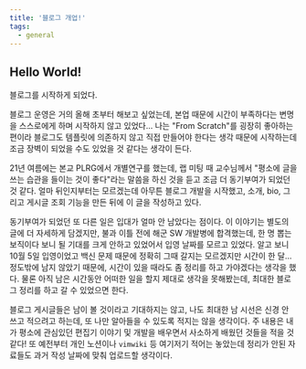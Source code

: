 ```yaml
---
title: '블로그 개업!'
tags:
  - general
---
```


## Hello World!

블로그를 시작하게 되었다.

블로그 운영은 거의 올해 초부터 해보고 싶었는데, 본업 때문에 시간이 부족하다는 변명을 스스로에게 하며 시작하지 않고 있었다... 나는 "From Scratch"를 굉장히 좋아하는 편이라 블로그도 템플릿에 의존하지 않고 직접 만들어야 한다는 생각 때문에 시작하는데 조금 장벽이 되었을 수도 있었을 것 같다는 생각이 든다.

21년 여름에는 본교 PLRG에서 개별연구를 했는데, 랩 미팅 때 교수님께서 "평소에 글을 쓰는 습관을 들이는 것이 좋다"라는 말씀을 하신 것을 듣고 조금 더 동기부여가 되었던 것 같다. 얼마 뒤인지부터는 모르겠는데 아무튼 블로그 개발을 시작했고, 소개, bio, 그리고 게시글 조회 기능을 만든 뒤에 이 글을 작성하고 있다.

동기부여가 되었던 또 다른 일은 입대가 얼마 안 남았다는 점이다. 이 이야기는 별도의 글에 더 자세하게 담겠지만, 불과 이틀 전에 해군 SW 개발병에 합격했는데, 한 명 뽑는 보직이다 보니 될 기대를 크게 안하고 있었어서 입영 날짜를 모르고 있었다. 알고 보니 10월 5일 입영이었고 백신 문제 때문에 정확히 그때 갈지는 모르겠지만 시간이 한 달...정도밖에 남지 않았기 때문에, 시간이 있을 때라도 좀 정리를 하고 가야겠다는 생각을 했다. 물론 아직 남은 시간동안 어떠한 일을 할지 제대로 생각을 못해봤는데, 최대한 블로그 정리를 하고 갈 수 있었으면 한다.

블로그 게시글들은 남이 볼 것이라고 기대하지는 않고, 나도 최대한 남 시선은 신경 안 쓰고 적으려고 하는데, 또 나만 알아들을 수 있도록 적지는 않을 생각이다. 주 내용은 내가 평소에 관심있던 편집기 이야기 및 개발을 배우면서 사소하게 배웠던 것들을 적을 것 같다! 또 예전부터 개인 노션이나 `vimwiki` 등 여기저기 적어는 놓았는데 정리가 안된 자료들도 과거 작성 날짜에 맞춰 업로드할 생각이다.
